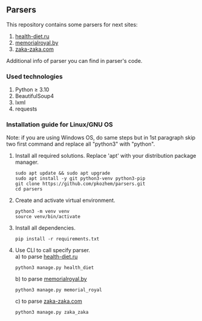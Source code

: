 <h2> Parsers </h2>
This repository contains some parsers for next sites:<br>

1) <a href="https://health-diet.ru">health-diet.ru</a>
2) <a href="http://memorialroyal.by">memorialroyal.by</a>
3) <a href="https://zaka-zaka.com">zaka-zaka.com</a>

Additional info of parser you can find in parser's code.

<h3> Used technologies </h3>

1) Python ≥ 3.10
2) BeautifulSoup4
3) lxml
4) requests

<h3> Installation guide for Linux/GNU OS </h3>

Note: if you are using Windows OS, do same steps but in 1st
paragraph skip two first command and replace all "python3"
with "python".

1) Install all required solutions. Replace 'apt' with
   your distribution package manager.
   ```commandline
   sudo apt update && sudo apt upgrade
   sudo apt install -y git python3-venv python3-pip
   git clone https://github.com/pkozhem/parsers.git
   cd parsers
   ```
2) Create and activate virtual environment.
   ```commandline
   python3 -m venv venv
   source venv/bin/activate
   ```
3) Install all dependencies.
   ```commandline
   pip install -r requirements.txt
   ```
4) Use CLI to call specify parser.<br>
   a) to parse <a href="https://health-diet.ru">health-diet.ru</a>
   ```commandline
   python3 manage.py health_diet
   ```
   b) to parse <a href="http://memorialroyal.by">memorialroyal.by</a>
   ```commandline
   python3 manage.py memorial_royal
   ```
   c) to parse <a href="https://zaka-zaka.com">zaka-zaka.com</a>
   ```commandline
   python3 manage.py zaka_zaka
   ```
   